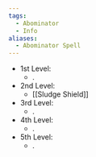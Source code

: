 ```yaml
---
tags:
  - Abominator
  - Info
aliases:
  - Abominator Spell
---
```

- 1st Level:
	- .
- 2nd Level:
	- [[Sludge Shield]]
- 3rd Level:
	- .
- 4th Level:
	- .
- 5th Level:
	- .
